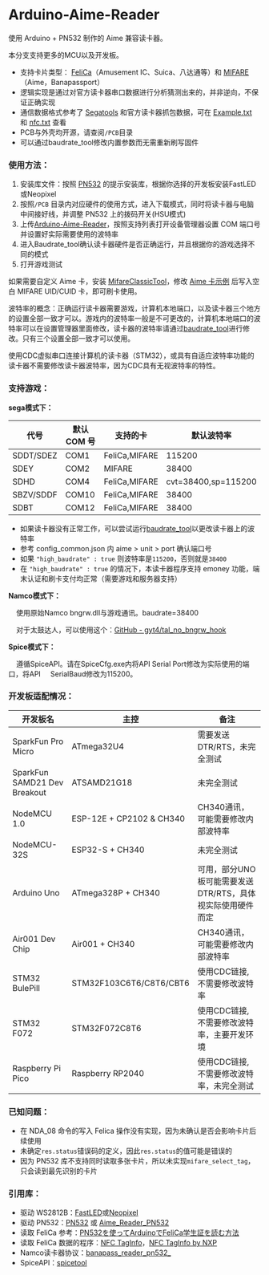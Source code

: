 # Arduino-Aime-Reader

使用 Arduino + PN532 制作的 Aime 兼容读卡器。

本分支支持更多的MCU以及开发板。 

- 支持卡片类型： [FeliCa](https://zh.wikipedia.org/wiki/FeliCa)（Amusement IC、Suica、八达通等）和 [MIFARE](https://zh.wikipedia.org/wiki/MIFARE)（Aime，Banapassport）
- 逻辑实现是通过对官方读卡器串口数据进行分析猜测出来的，并非逆向，不保证正确实现
- 通信数据格式参考了 [Segatools](https://github.com/djhackersdev/segatools) 和官方读卡器抓包数据，可在 [Example.txt](doc/Example.txt) 和 [nfc.txt](https://github.com/djhackersdev/segatools/blob/master/doc/nfc.txt) 查看
- PCB与外壳均开源，请查阅`/PCB`目录
- 可以通过baudrate_tool修改内置参数而无需重新刷写固件

### 使用方法：

1. 安装库文件：按照 [PN532](https://github.com/elechouse/PN532) 的提示安装库，根据你选择的开发板安装FastLED或Neopixel
2. 按照`/PCB` 目录内对应硬件的使用方式，进入下载模式，同时将读卡器与电脑中间接好线，并调整 PN532 上的拨码开关(HSU模式)
3. 上传[Arduino-Aime-Reader](Arduino-Aime-Reader.ino)，按照支持列表打开设备管理器设置 COM 端口号并设置好实际需要使用的波特率
4. 进入Baudrate_tool确认读卡器硬件是否正确运行，并且根据你的游戏选择不同的模式
5. 打开游戏测试

如果需要自定义 Aime 卡，安装 [MifareClassicTool](https://github.com/ikarus23/MifareClassicTool)，修改 [Aime 卡示例](doc/aime示例.mct) 后写入空白 MIFARE UID/CUID 卡，即可刷卡使用。    

波特率的概念：正确运行读卡器需要游戏，计算机本地端口，以及读卡器三个地方的设置全部一致才可以。游戏内的波特率一般是不可更改的，计算机本地端口的波特率可以在设置管理器里面修改，读卡器的波特率请通过[baudrate_tool](tools/BaudRateTool/baudrate_tool.exe)进行修改。只有三个设置全部一致才可以使用。

使用CDC虚拟串口连接计算机的读卡器（STM32），或具有自适应波特率功能的读卡器不需要修改读卡器波特率，因为CDC具有无视波特率的特性。

### 支持游戏：

**sega模式下：**

| 代号        | 默认 COM 号 | 支持的卡          | 默认波特率               |
| --------- | -------- | ------------- | ------------------- |
| SDDT/SDEZ | COM1     | FeliCa,MIFARE | 115200              |
| SDEY      | COM2     | MIFARE        | 38400               |
| SDHD      | COM4     | FeliCa,MIFARE | cvt=38400,sp=115200 |
| SBZV/SDDF | COM10    | FeliCa,MIFARE | 38400               |
| SDBT      | COM12    | FeliCa,MIFARE | 38400               |

- 如果读卡器没有正常工作，可以尝试运行[baudrate_tool](tools/BaudRateTool/baudrate_tool.exe)以更改读卡器上的波特率
- 参考 config_common.json 内 aime > unit > port 确认端口号
- 如果 `"high_baudrate" : true` 则波特率是`115200`，否则就是`38400`
- 在 `"high_baudrate" : true` 的情况下，本读卡器程序支持 emoney 功能，端末认证和刷卡支付均正常（需要游戏和服务器支持）

**Namco模式下：**

    使用原始Namco bngrw.dll与游戏通讯。baudrate=38400

    对于太鼓达人，可以使用这个：[GitHub - gyt4/tal_no_bngrw_hook](https://github.com/gyt4/tal_no_bngrw_hook)

**Spice模式下：**

    遵循SpiceAPI。请在SpiceCfg.exe内将API Serial Port修改为实际使用的端口，将API     SerialBaud修改为115200。

### 开发板适配情况：

| 开发板名                         | 主控                       | 备注                                 |
| ---------------------------- | ------------------------ | ---------------------------------- |
| SparkFun Pro Micro           | ATmega32U4               | 需要发送 DTR/RTS，未完全测试                 |
| SparkFun SAMD21 Dev Breakout | ATSAMD21G18              | 未完全测试                              |
| NodeMCU 1.0                  | ESP-12E + CP2102 & CH340 | CH340通讯，可能需要修改内部波特率                |
| NodeMCU-32S                  | ESP32-S + CH340          | 未完全测试                              |
| Arduino Uno                  | ATmega328P + CH340       | 可用，部分UNO板可能需要发送DTR/RTS，具体视实际使用硬件而定 |
| Air001 Dev Chip              | Air001 + CH340           | CH340通讯，可能需要修改内部波特率                |
| STM32  BulePill              | STM32F103C6T6/C8T6/CBT6  | 使用CDC链接,不需要修改波特率                   |
| STM32  F072                  | STM32F072C8T6            | 使用CDC链接,不需要修改波特率，主要开发环境            |
| Raspberry Pi Pico            | Raspberry RP2040         | 使用CDC链接,不需要修改波特率，未完全测试             |

### 已知问题：

- 在 NDA_08 命令的写入 Felica 操作没有实现，因为未确认是否会影响卡片后续使用
- 未确定`res.status`错误码的定义，因此`res.status`的值可能是错误的
- 因为 PN532 库不支持同时读取多张卡片，所以未实现`mifare_select_tag`，只会读到最先识别的卡片

### 引用库：

- 驱动 WS2812B：[FastLED](https://github.com/FastLED/FastLED)或[Neopixel](https://github.com/adafruit/Adafruit_NeoPixel)
- 驱动 PN532：[PN532](https://github.com/elechouse/PN532) 或 [Aime_Reader_PN532](https://github.com/Sucareto/Aime_Reader_PN532)
- 读取 FeliCa 参考：[PN532を使ってArduinoでFeliCa学生証を読む方法](https://qiita.com/gpioblink/items/91597a5275862f7ffb3c)
- 读取 FeliCa 数据的程序：[NFC TagInfo](https://play.google.com/store/apps/details?id=at.mroland.android.apps.nfctaginfo)，[NFC TagInfo by NXP](https://play.google.com/store/apps/details?id=com.nxp.taginfolite)
- Namco读卡器协议：[banapass_reader_pn532_](https://github.com/gyt4/banapass_reader_pn532)
- SpiceAPI：[spicetool](https://github.com/spicetools/spicetools/tree/master/api/resources/arduino)
